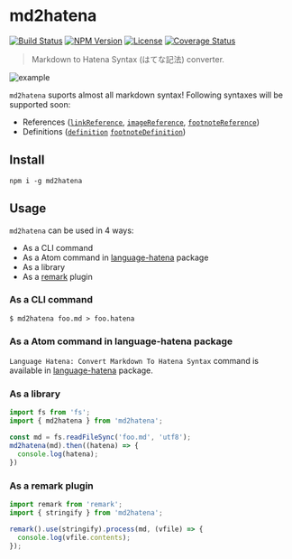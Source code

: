 # md2hatena

[![Build Status](http://img.shields.io/travis/fand/md2hatena.svg?style=flat-square)](https://travis-ci.org/fand/md2hatena)
[![NPM Version](https://img.shields.io/npm/v/md2hatena.svg?style=flat-square)](https://www.npmjs.com/package/md2hatena)
[![License](http://img.shields.io/badge/license-MIT-brightgreen.svg?style=flat-square)](http://fand.mit-license.org/)
[![Coverage Status](https://img.shields.io/coveralls/fand/md2hatena.svg?style=flat-square)](https://coveralls.io/github/fand/md2hatena?branch=master)

> Markdown to Hatena Syntax (はてな記法) converter.

![example](https://cloud.githubusercontent.com/assets/1403842/23490546/8d97a4bc-ff3c-11e6-8514-20af7e062710.gif)

`md2hatena` suports almost all markdown syntax!
Following syntaxes will be supported soon:  

- References ([`linkReference`](https://github.com/syntax-tree/mdast#linkreference), [`imageReference`](https://github.com/syntax-tree/mdast#imagereference), [`footnoteReference`](https://github.com/syntax-tree/mdast#footnotereference))
- Definitions ([`definition`](https://github.com/syntax-tree/mdast#definition) [`footnoteDefinition`](https://github.com/syntax-tree/mdast#footnotedefinition))

## Install
`npm i -g md2hatena`

## Usage
`md2hatena` can be used in 4 ways:

- As a CLI command
- As a Atom command in [language-hatena](https://atom.io/packages/language-hatena) package
- As a library
- As a [remark](https://github.com/wooorm/remark) plugin

### As a CLI command
`$ md2hatena foo.md > foo.hatena`

### As a Atom command in language-hatena package
`Language Hatena: Convert Markdown To Hatena Syntax` command is available in [language-hatena](https://atom.io/packages/language-hatena) package.

### As a library
```js
import fs from 'fs';
import { md2hatena } from 'md2hatena';

const md = fs.readFileSync('foo.md', 'utf8');
md2hatena(md).then((hatena) => {
  console.log(hatena);
})
```

### As a remark plugin
```js
import remark from 'remark';
import { stringify } from 'md2hatena';

remark().use(stringify).process(md, (vfile) => {
  console.log(vfile.contents);
});
```
